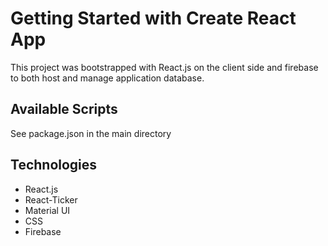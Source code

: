 # Getting Started with Create React App

This project was bootstrapped with React.js on the client side and firebase to both host and manage application database.

## Available Scripts

See package.json in the main directory

## Technologies

- React.js
- React-Ticker
- Material UI
- CSS
- Firebase